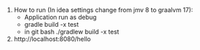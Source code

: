1. How to run (In idea settings change from jmv 8 to graalvm 17):
   + Application run as debug
   - gradle build -x test
   - in git bash ./gradlew build -x test
2. http://localhost:8080/hello